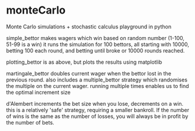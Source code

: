 # monteCarlo
Monte Carlo simulations + stochastic calculus playground in python

simple_bettor makes wagers which win based on random number (1-100, 51-99 is a win)
it runs the simulation for 100 bettors, all starting with 10000, betting 100 each round, and betting until broke or 10000 rounds reached.

plotting_bettor is as above, but plots the results using matplotlib

martingale_bettor doubles current wager when the bettor lost in the previous round. also includes a multiple_bettor strategy which randomises the multiple on the current wager. running multiple times enables us to find the optimal increment size

d'Alembert increments the bet size when you lose, decrements on a win. this is a relatively 'safe' strategy, requiring a smaller bankroll. If the number of wins is the same as the number of losses, you will always be in profit by the number of bets.
